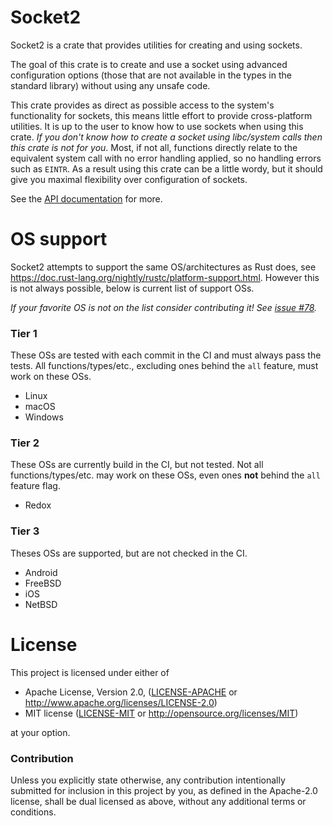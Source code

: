 # Socket2

Socket2 is a crate that provides utilities for creating and using sockets.

The goal of this crate is to create and use a socket using advanced
configuration options (those that are not available in the types in the standard
library) without using any unsafe code.

This crate provides as direct as possible access to the system's functionality
for sockets, this means little effort to provide cross-platform utilities. It is
up to the user to know how to use sockets when using this crate. *If you don't
know how to create a socket using libc/system calls then this crate is not for
you*. Most, if not all, functions directly relate to the equivalent system call
with no error handling applied, so no handling errors such as `EINTR`. As a
result using this crate can be a little wordy, but it should give you maximal
flexibility over configuration of sockets.

See the [API documentation] for more.

[API documentation]: https://docs.rs/socket2

# OS support

Socket2 attempts to support the same OS/architectures as Rust does, see
https://doc.rust-lang.org/nightly/rustc/platform-support.html. However this is
not always possible, below is current list of support OSs.

*If your favorite OS is not on the list consider contributing it! See [issue
#78].*

[issue #78]: https://github.com/rust-lang/socket2/issues/78

### Tier 1

These OSs are tested with each commit in the CI and must always pass the tests.
All functions/types/etc., excluding ones behind the `all` feature, must work on
these OSs.

* Linux
* macOS
* Windows

### Tier 2

These OSs are currently build in the CI, but not tested. Not all
functions/types/etc. may work on these OSs, even ones **not** behind the `all`
feature flag.

* Redox

### Tier 3

Theses OSs are supported, but are not checked in the CI.

* Android
* FreeBSD
* iOS
* NetBSD

# License

This project is licensed under either of

 * Apache License, Version 2.0, ([LICENSE-APACHE](LICENSE-APACHE) or
   http://www.apache.org/licenses/LICENSE-2.0)
 * MIT license ([LICENSE-MIT](LICENSE-MIT) or
   http://opensource.org/licenses/MIT)

at your option.

### Contribution

Unless you explicitly state otherwise, any contribution intentionally submitted
for inclusion in this project by you, as defined in the Apache-2.0 license,
shall be dual licensed as above, without any additional terms or conditions.
